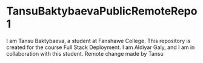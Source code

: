 # TansuBaktybaevaPublicRemoteRepo1
I am Tansu Baktybaeva, a student at Fanshawe College. This repository is created for the course Full Stack Deployment.
I am Aldiyar Galy, and I am in collaboration with this student.
Remote change made by Tansu 
